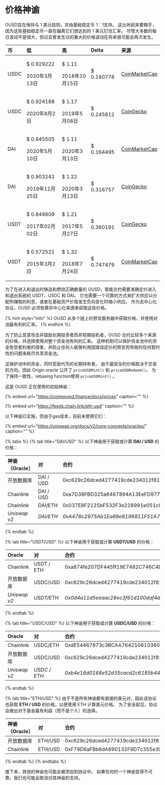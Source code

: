 # 价格神谕

OUSD旨在保持与 1 美元挂钩，并由基础稳定币 1：1支持。 这比听起来要棘手，因为这些基础稳定币一直在偏离它们想达到的 1 美元钉住汇率。 尽管大多数的每日波动不是很大，但过去曾发生过的重大的价格波动在将来很可能会再次发生。

<table>
  <thead>
    <tr>
      <th style="text-align:left">&#x5E01;</th>
      <th style="text-align:left"><b>&#x4F4E;</b>
      </th>
      <th style="text-align:left"><b>&#x9AD8;</b>
      </th>
      <th style="text-align:left"><b>Delta</b>
      </th>
      <th style="text-align:left"><b>&#x6765;&#x6E90;</b>
      </th>
    </tr>
  </thead>
  <tbody>
    <tr>
      <td style="text-align:left">USDC</td>
      <td style="text-align:left">
        <p>$ 0.929222</p>
        <p>2020&#x5E74;3&#x6708;13&#x65E5;</p>
      </td>
      <td style="text-align:left">
        <p>$ 1.11</p>
        <p>2018&#x5E74;10&#x6708;15&#x65E5;</p>
      </td>
      <td style="text-align:left">$ 0.180778</td>
      <td style="text-align:left"><a href="https://coinmarketcap.com/currencies/usd-coin/">CoinMarketCap</a>
      </td>
    </tr>
    <tr>
      <td style="text-align:left">USDC</td>
      <td style="text-align:left">
        <p>$ 0.924188</p>
        <p>2020&#x5E74;8&#x6708;2&#x65E5;</p>
      </td>
      <td style="text-align:left">
        <p>$ 1.17</p>
        <p>2019&#x5E74;5&#x6708;08&#x65E5;</p>
      </td>
      <td style="text-align:left">$ 0.245812</td>
      <td style="text-align:left"><a href="https://www.coingecko.com/en/coins/usd-coin">CoinGecko</a>
      </td>
    </tr>
    <tr>
      <td style="text-align:left">DAI</td>
      <td style="text-align:left">
        <p>$ 0.945505</p>
        <p>2020&#x5E74;5&#x6708;10&#x65E5;</p>
      </td>
      <td style="text-align:left">
        <p>$ 1.11</p>
        <p>2020&#x5E74;3&#x6708;13&#x65E5;</p>
      </td>
      <td style="text-align:left">$ 0.164495</td>
      <td style="text-align:left"><a href="https://coinmarketcap.com/currencies/multi-collateral-dai/">CoinMarketCap</a>
      </td>
    </tr>
    <tr>
      <td style="text-align:left">DAI</td>
      <td style="text-align:left">
        <p>$ 0.903243</p>
        <p>2019&#x5E74;11&#x6708;25&#x65E5;</p>
      </td>
      <td style="text-align:left">
        <p>$ 1.22</p>
        <p>2020&#x5E74;3&#x6708;13&#x65E5;</p>
      </td>
      <td style="text-align:left">$ 0.316757</td>
      <td style="text-align:left"><a href="https://www.coingecko.com/en/coins/dai">CoinGecko</a>
      </td>
    </tr>
    <tr>
      <td style="text-align:left">USDT</td>
      <td style="text-align:left">
        <p>$ 0.849809</p>
        <p>2017&#x5E74;02&#x6708;02&#x65E5;</p>
      </td>
      <td style="text-align:left">
        <p>$ 1.21</p>
        <p>2017&#x5E74;5&#x6708;27&#x65E5;</p>
      </td>
      <td style="text-align:left">$ 0.360191</td>
      <td style="text-align:left"><a href="https://www.coingecko.com/en/coins/tether">CoinGecko</a>
      </td>
    </tr>
    <tr>
      <td style="text-align:left">USDT</td>
      <td style="text-align:left">
        <p>$ 0.572521</p>
        <p>2015&#x5E74;3&#x6708;2&#x65E5;</p>
      </td>
      <td style="text-align:left">
        <p>$ 1.32</p>
        <p>2018&#x5E74;7&#x6708;24&#x65E5;</p>
      </td>
      <td style="text-align:left">$ 0.747479</td>
      <td style="text-align:left"><a href="https://coinmarketcap.com/currencies/tether/">CoinMarketCap</a>
      </td>
    </tr>
  </tbody>
</table>

为了在进入和退出时铸造和燃烧正确数量的 OUSD，智能合约需要准确定价进入和退出系统的 USDT，USDC 和 DAI。 它也需要一个可靠的方式来扩大供应以分配所赚取的利息，或者在基础资产价值发生负向变化时缩小供应。 作为去中心化协议，OUSD 必须依靠非中心化来源来获取这些价格。

{% hint style="info" %}
OUSD 从多个链上的预言服务器中获取价格，并使用对池最有利的汇率。
{% endhint %}

为了防止恶意攻击并鼓励长期投资者而非短期投机者，OUSD 合约比较多个来源的价格，并选择使用对整个资金池有利的汇率。 这种机制可以保护资金池中的资金免受套利者的侵害，并防止任何人能够利用因错误定价的预言而导致的任何暂时性的问题来耗尽共享资金池。

这保护池中的资金，同时奖励代币的长期持有者。 由于最安全的价格取决于交易的方向，因此 Origin oracle 公开了 `priceUSDMint()` 和 `priceUSDRedeem()`。 为了保持一致性，rebasing function使用 `priceUSDMint()` 。

这是 OUSD 正在使用的初始神谕：

{% embed url="https://compound.finance/docs/prices" caption="" %}

{% embed url="https://feeds.chain.link/eth-usd" caption="" %}

以下神谕已实施，但由于gas成本，目前未使用它们：

{% embed url="https://uniswap.org/docs/v2/core-concepts/oracles/" caption="" %}

{% tabs %}
{% tab title="DAI/USD" %}
以下神谕用于获取或计算 **DAI / USD** 的价格：

| 神谕（Oracle） | 对 | 合约 |
| :--- | :--- | :--- |
| 开放数据库 | DAI / USD | 0xc629c26dced4277419cde234012f8160a0278a79 |
| Chainlink | DAI / USD | 0xa7D38FBD325a6467894A13EeFD977aFE558bC1f0 |
| Chainlink | DAI/ETH | 0x037E8F2125bF532F3e228991e051c8A7253B642c |
| _Uniswap v2_ | _DAI/ETH_ | _0xA478c2975Ab1Ea89e8196811F51A7B7Ade33eB11_ |
{% endtab %}

{% tab title="USDT/USD" %}
以下神谕用于获取或计算 **USDT/USD** 的价格：

| O**racle** | 对 | 合约 |
| :--- | :--- | :--- |
| Chainlink | USDT / ETH | 0xa874fe207DF445ff19E7482C746C4D3fD0CB9AcE |
| 开放数据库 | USDC/USD | 0xc629c26dced4277419cde234012f8160a0278a79 |
| _Uniswap v2_ | _USDT/ETH_ | _0x0d4a11d5eeaac28ec3f61d100daf4d40471f1852_ |
{% endtab %}

{% tab title="USDC/USD" %}
以下神谕用于获取或计算 **USDC/USD** 的价格：

| O**racle** | 对 | 合约 |
| :--- | :--- | :--- |
| Chainlink | USDC/ETH | 0xdE54467873c3BCAA76421061036053e371721708 |
| 开放数据库 | USDC/USD | 0xc629c26dced4277419cde234012f8160a0278a79 |
| _Uniswap v2_ | _USDC / ETH_ | _0xb4e16d0168e52d35cacd2c6185b44281ec28c9dc_ |
{% endtab %}

{% tab title="ETH/USD" %}
由于不是所有神谕都有直接的美元对，因此该协议也获取 **ETH / USD** 的价格，以便使用 ETH 计算美元价格。 为了安全起见，协议会做出对于基金最有利益（而不是个人）的选择。

| 神谕（Oracle） | 对 | 合约 |
| :--- | :--- | :--- |
| 开放数据库 | ETH/USD | 0xc629c26dced4277419cde234012f8160a0278a79 |
| Chainlink | ETH/USD | 0xF79D6aFBb6dA890132F9D7c355e3015f15F3406F |
{% endtab %}
{% endtabs %}

接下来，其他的神谕也可能会被添加到协议中。 如果任何的一个神谕变得不可靠，我们也可能会取消对其神谕的支持。

